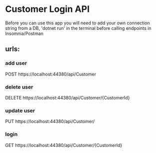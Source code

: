 ﻿# Customer Login API
 Before you can use this app you will need to add your own connection string from a DB, 'dotnet run' in the terminal before calling endpoints in Insomnia/Postman
 ## urls:

### add user
POST https://localhost:44380/api/Customer

### delete user
DELETE https://localhost:44380/api/Customer/{CustomerId}

### update user
PUT https://localhost:44380/api/Customer/

### login
GET https://localhost:44380/api/Customer/{CustomerId}
